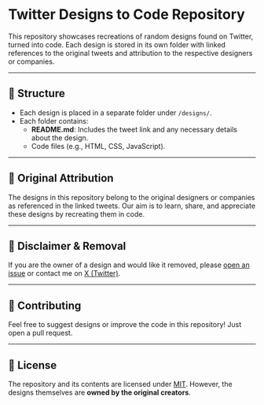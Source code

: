 # Twitter Designs to Code Repository

This repository showcases recreations of random designs found on Twitter, turned into code. Each design is stored in its own folder with linked references to the original tweets and attribution to the respective designers or companies.

---

## 📂 Structure

- Each design is placed in a separate folder under `/designs/`.
- Each folder contains:
  - **README.md**: Includes the tweet link and any necessary details about the design.
  - Code files (e.g., HTML, CSS, JavaScript).

---

## 🔗 Original Attribution

The designs in this repository belong to the original designers or companies as referenced in the linked tweets. Our aim is to learn, share, and appreciate these designs by recreating them in code.

---

## 📝 Disclaimer & Removal

If you are the owner of a design and would like it removed, please [open an issue](https://github.com/your-username/repo-name/issues) or contact me on [X (Twitter)](https://x.com/bankkroll_eth).

---

## 🤝 Contributing

Feel free to suggest designs or improve the code in this repository! Just open a pull request.

---

## 📄 License

The repository and its contents are licensed under [MIT](LICENSE.md). However, the designs themselves are **owned by the original creators**.
